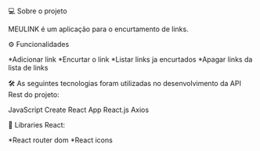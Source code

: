 💻 Sobre o projeto

MEULINK é um aplicação para o encurtamento de links.

⚙️ Funcionalidades

*Adicionar link
*Encurtar o link
*Listar links ja encurtados
*Apagar links da lista de links

🛠 As seguintes tecnologias foram utilizadas no desenvolvimento da API Rest do projeto:

JavaScript
Create React App
React.js
Axios

📄 Libraries React:

*React router dom
*React icons

